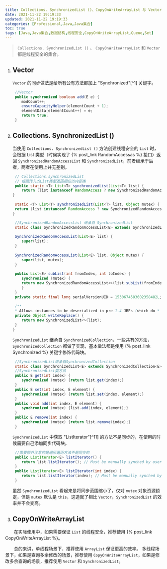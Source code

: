 ```yaml
---
title: Collections. SynchronizedList ()、CopyOnWriteArrayList 与 Vector 有什么区别？
date: 2021-11-22 19:19:33
updated: 2021-11-22 19:19:33
categories: [Professional,Java,Java集合]
toc: true
tags: [Java,Java集合,数据结构,线程安全,CopyOnWriteArrayList,Queue,Set]
---
```



> `Collections. SynchronizedList ()` 、 `CopyOnWriteArrayList` 和 `Vector` 都是线程安全的集合。
>

1. ## Vector

     `Vector` 的同步做法是给所有公有方法都加上 "Synchronized"[^1] 关键字。
    ```Java
     //Vector
     public synchronized boolean add(E e) {  
     	modCount++;  
     	ensureCapacityHelper(elementCount + 1);  
     	elementData[elementCount++] = e;  
     	return true;  
     }
    
    ```

<!-- more -->

2. ## Collections. SynchronizedList ()

    当使用 `Collections. SynchronizedList ()` 方法创建线程安全的 `List` 时，会根据 List 类型（时候实现了 {% post_link RandomAccessas %} 接口）返回 `SynchronizedRandomAccessList` 和 `SynchronizedList`，前者继承于后者，两者在使用上并无差别。
    ```Java
     // Collections.synchronizedList
     // 根据传入的List类型返回相应的内部类
     public static <T> List<T> synchronizedList(List<T> list) {  
     	return (list instanceof RandomAccess ? new SynchronizedRandomAccessList<>(list) : new SynchronizedList<>(list));  
    }  
      
     static <T> List<T> synchronizedList(List<T> list, Object mutex) { 
     return (list instanceof RandomAccess ? new SynchronizedRandomAccessList<>(list, mutex) : new SynchronizedList<>(list, mutex));  
    }
    ```

    ```Java
     //SynchronizedRandomAccessList 继承自 SynchronizedList
     static class SynchronizedRandomAccessList<E> extends SynchronizedList<E> implements RandomAccess {  
      
     SynchronizedRandomAccessList(List<E> list) {  
     	super(list);  
     }  
      
     SynchronizedRandomAccessList(List<E> list, Object mutex) {  
     	super(list, mutex);  
     }  
      
     public List<E> subList(int fromIndex, int toIndex) {  
     	synchronized (mutex) {  
     	return new SynchronizedRandomAccessList<>(list.subList(fromIndex, toIndex), mutex);  
     	}  
     }  
     private static final long serialVersionUID = 1530674583602358482L;  
      
     /**  
     * Allows instances to be deserialized in pre-1.4 JREs (which do * not have SynchronizedRandomAccessList).  SynchronizedList has * a readResolve method that inverts this transformation upon * deserialization. */ 
     private Object writeReplace() {  
     	return new SynchronizedList<>(list);  
     }  
    }
    ```

    `SynchronizedList` 继承自 `SynchronizedCollection`，一些共有的方法，`SynchronizedCollection` 都做了实现，基本做法都是使用 {% post_link Synchronized %} 关键字修饰代码块。
    ```Java
     //SynchronizedList继承自SynchronizedCollection
     static class SynchronizedList<E> extends SynchronizedCollection<E> implements List<E>{}
     //SynchronizedList类方法
     public E get(int index) {  
     	synchronized (mutex) {return list.get(index);}  
     }  
     public E set(int index, E element) {  
     	synchronized (mutex) {return list.set(index, element);}  
     }  
     public void add(int index, E element) {  
     	synchronized (mutex) {list.add(index, element);}  
     }  
     public E remove(int index) {  
     	synchronized (mutex) {return list.remove(index);}  
     }
    ```

    `SynchronizedList` 中获取 "ListIterator"[^11] 的方法不是同步的，在使用的时候需要自己添加同步代码块。
    ```Java
     //需要额外注意的是遍历遍历方法不是同步的
     public ListIterator<E> listIterator() {  
     	return list.listIterator(); // Must be manually synched by user  
     }  
     public ListIterator<E> listIterator(int index) {  
     	return list.listIterator(index); // Must be manually synched by user  
     }
    ```

    虽然 `SynchronizedList` 看起来是将同步范围缩小了，仅对 `mutex` 对象资源锁定，但是 `mutex` 默认是 `this`，这造就了相比 `Vector`，`SynchronizedList` 的效率并不会变高。
3. ## CopyOnWriteArrayList

　　在实际使用中，如果需要保证 `List` 的线程安全，推荐使用 {% post_link CopyOnWriteArrayList %}。

　　总的来讲，单线程场景下，推荐使用 `ArrayList` 保证更高的效率。
多线程场景下，如果是查询多余修改的场景，推荐使用 `CopyOnWriteArrayList`，如果是修改多余查询的场景，推荐使用 `Vector` 和 `SynchronizedList`。
